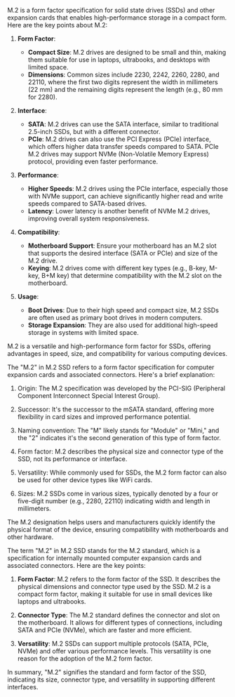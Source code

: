 M.2 is a form factor specification for solid state drives (SSDs) and other expansion cards that enables high-performance storage in a compact form. Here are the key points about M.2:

1. **Form Factor**:
   - **Compact Size**: M.2 drives are designed to be small and thin, making them suitable for use in laptops, ultrabooks, and desktops with limited space.
   - **Dimensions**: Common sizes include 2230, 2242, 2260, 2280, and 22110, where the first two digits represent the width in millimeters (22 mm) and the remaining digits represent the length (e.g., 80 mm for 2280).

2. **Interface**:
   - **SATA**: M.2 drives can use the SATA interface, similar to traditional 2.5-inch SSDs, but with a different connector.
   - **PCIe**: M.2 drives can also use the PCI Express (PCIe) interface, which offers higher data transfer speeds compared to SATA. PCIe M.2 drives may support NVMe (Non-Volatile Memory Express) protocol, providing even faster performance.

3. **Performance**:
   - **Higher Speeds**: M.2 drives using the PCIe interface, especially those with NVMe support, can achieve significantly higher read and write speeds compared to SATA-based drives.
   - **Latency**: Lower latency is another benefit of NVMe M.2 drives, improving overall system responsiveness.

4. **Compatibility**:
   - **Motherboard Support**: Ensure your motherboard has an M.2 slot that supports the desired interface (SATA or PCIe) and size of the M.2 drive.
   - **Keying**: M.2 drives come with different key types (e.g., B-key, M-key, B+M key) that determine compatibility with the M.2 slot on the motherboard.

5. **Usage**:
   - **Boot Drives**: Due to their high speed and compact size, M.2 SSDs are often used as primary boot drives in modern computers.
   - **Storage Expansion**: They are also used for additional high-speed storage in systems with limited space.

M.2 is a versatile and high-performance form factor for SSDs, offering advantages in speed, size, and compatibility for various computing devices.

The "M.2" in M.2 SSD refers to a form factor specification for computer expansion cards and associated connectors. Here's a brief explanation:

1. Origin: The M.2 specification was developed by the PCI-SIG (Peripheral Component Interconnect Special Interest Group).

2. Successor: It's the successor to the mSATA standard, offering more flexibility in card sizes and improved performance potential.

3. Naming convention: The "M" likely stands for "Module" or "Mini," and the "2" indicates it's the second generation of this type of form factor.

4. Form factor: M.2 describes the physical size and connector type of the SSD, not its performance or interface.

5. Versatility: While commonly used for SSDs, the M.2 form factor can also be used for other device types like WiFi cards.

6. Sizes: M.2 SSDs come in various sizes, typically denoted by a four or five-digit number (e.g., 2280, 22110) indicating width and length in millimeters.

The M.2 designation helps users and manufacturers quickly identify the physical format of the device, ensuring compatibility with motherboards and other hardware.

The term "M.2" in M.2 SSD stands for the M.2 standard, which is a specification for internally mounted computer expansion cards and associated connectors. Here are the key points:

1. **Form Factor**: M.2 refers to the form factor of the SSD. It describes the physical dimensions and connector type used by the SSD. M.2 is a compact form factor, making it suitable for use in small devices like laptops and ultrabooks.

2. **Connector Type**: The M.2 standard defines the connector and slot on the motherboard. It allows for different types of connections, including SATA and PCIe (NVMe), which are faster and more efficient.

3. **Versatility**: M.2 SSDs can support multiple protocols (SATA, PCIe, NVMe) and offer various performance levels. This versatility is one reason for the adoption of the M.2 form factor.

In summary, "M.2" signifies the standard and form factor of the SSD, indicating its size, connector type, and versatility in supporting different interfaces.

